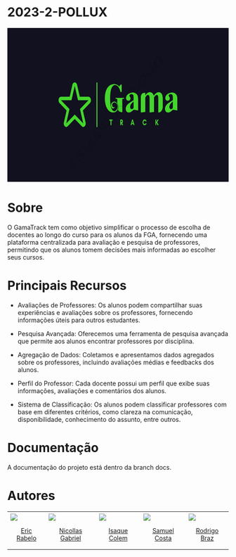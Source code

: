 # 2023-2-POLLUX

<p align="center">
  <img src="./Frontend/src/assets/images/bannerReadme.png" height='350px'>
</p>


# Sobre
O GamaTrack tem como objetivo simplificar o processo de escolha de docentes ao longo do curso para os alunos da FGA, fornecendo uma plataforma centralizada para avaliação e pesquisa de professores, permitindo que os alunos tomem decisões mais informadas ao escolher seus cursos.

# Principais Recursos 
- Avaliações de Professores: Os alunos podem compartilhar suas experiências e avaliações sobre os professores, fornecendo informações úteis para outros estudantes.

- Pesquisa Avançada: Oferecemos uma ferramenta de pesquisa avançada que permite aos alunos encontrar professores por disciplina.

- Agregação de Dados: Coletamos e apresentamos dados agregados sobre os professores, incluindo avaliações médias e feedbacks dos alunos.

- Perfil do Professor: Cada docente possui um perfil que exibe suas informações, avaliações e comentários dos alunos.

- Sistema de Classificação: Os alunos podem classificar professores com base em diferentes critérios, como clareza na comunicação, disponibilidade, conhecimento do assunto, entre outros.
  
# Documentação
A documentação do projeto está dentro da branch docs. 

# Autores

 <table>
    <tr>
      <td valign="top">
        <a href="https://github.com/rabelzx">
          <img align="center" src="https://github.com/rabelzx.png" height="100" />
          <p align="center"> Eric Rabelo </p>
        </a>
      </td>
      <td valign="top">
        <a href="https://github.com/Nicollaxs">
          <img align="center" src="https://github.com/Nicollaxs.png" height="100" />
          <p align="center"> Nicollas Gabriel </p>
        </a>
      </td>
      <td valign="top">
        <a href="https://github.com/isaquecolem">
          <img align="center" src="https://github.com/isaquecolem.png" height="100" />
          <p align="center"> Isaque Colem </p>
        </a>
      </td>
      <td valign="top">
        <a href="https://github.com/SamuelRicosta">
          <img align="center" src="https://github.com/SamuelRicosta.png" height="100" />
          <p align="center"> Samuel Costa </p>
        </a>
      </td>
      <td valign="top">
        <a href="https://github.com/rodrigogontijoo">
          <img align="center" src="https://github.com/rodrigogontijoo.png" height="100" />
          <p align="center"> Rodrigo Braz </p>
        </a>
      </td>
    </tr>
  </table>
</section>
